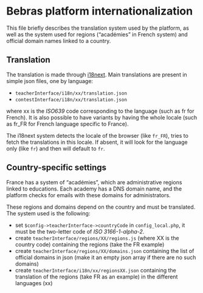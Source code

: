 # Bebras platform internationalization

This file briefly describes the translation system used by the platform, as well
as the system used for regions (“académies” in French system) and official
domain names linked to a country.

## Translation

The translation is made through [i18next](http://i18next.com/). Main translations
are present in simple json files, one by language:

- `teacherInterface/i18n/xx/translation.json`
- `contestInterface/i18n/xx/translation.json`

where xx is the *ISO639* code corresponding to the language (such as fr for
French). It is also possible to have variants by having the whole locale (such
as fr_FR for French language specific to France).

The i18next system detects the locale of the browser (like `fr_FR`), tries to
fetch the translations in this locale. If absent, it will look for the language
only (like `fr`) and then will default to `fr`.


## Country-specific settings

France has a system of “académies”, which are administrative regions linked to
educations. Each academy has a DNS domain name, and the platform checks for
emails with these domains for administrators.

These regions and domains depend on the country and must be translated. The
system used is the following:

- set `$config->teacherInterface->countryCode` in `config_local.php`, it must be
  the two-letter code of *ISO 3166-1-alpha-2*.
- create `teacherInterface/regions/XX/regions.js` (where XX is the country code)
   containing the regions (take the FR example)
- create `teacherInterface/regions/XX/domains.json` containing the list of
   official domains in json (make it an empty json array if there are no such
   domains)
- create `teacherInterface/i18n/xx/regionsXX.json` containing the translation
   of the regions (take FR as an example) in the different languages (xx)
